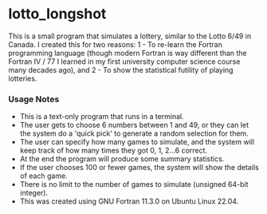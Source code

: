 # lotto_longshot
This is a small program that simulates a lottery, similar to the Lotto 6/49 in Canada.
I created this for two reasons:
1 - To re-learn the Fortran programming language (though modern Fortran is way different than
the Fortran IV / 77 I learned in my first university computer science course many decades ago), and
2 - To show the statistical futility of playing lotteries.
### Usage Notes
- This is a text-only program that runs in a terminal.
- The user gets to choose 6 numbers between 1 and 49, or they can let the system
do a 'quick pick' to generate a random selection for them.
- The user can specify how many games to simulate, and the system will keep
track of how many times they got 0, 1, 2...6 correct.
- At the end the program will produce some summary statistics.
- If the user chooses 100 or fewer games, the system will show the details
of each game.
- There is no limit to the number of games to simulate (unsigned 64-bit integer).
- This was created using GNU Fortran 11.3.0 on Ubuntu Linux 22.04.
